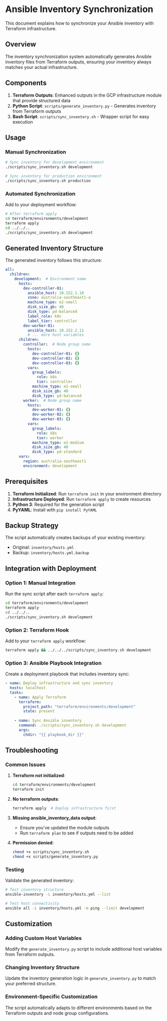 # Ansible Inventory Synchronization

This document explains how to synchronize your Ansible inventory with Terraform infrastructure.

## Overview

The inventory synchronization system automatically generates Ansible inventory files from Terraform outputs, ensuring your inventory always matches your actual infrastructure.

## Components

1. **Terraform Outputs**: Enhanced outputs in the GCP infrastructure module that provide structured data
2. **Python Script**: `scripts/generate_inventory.py` - Generates inventory from Terraform outputs
3. **Bash Script**: `scripts/sync_inventory.sh` - Wrapper script for easy execution

## Usage

### Manual Synchronization

```bash
# Sync inventory for development environment
./scripts/sync_inventory.sh development

# Sync inventory for production environment
./scripts/sync_inventory.sh production
```

### Automated Synchronization

Add to your deployment workflow:

```bash
# After terraform apply
cd terraform/environments/development
terraform apply
cd ../../..
./scripts/sync_inventory.sh development
```

## Generated Inventory Structure

The generated inventory follows this structure:

```yaml
all:
  children:
    development:  # Environment name
      hosts:
        dev-controller-01:
          ansible_host: 10.152.1.10
          zone: australia-southeast1-a
          machine_type: e2-small
          disk_size_gb: 40
          disk_type: pd-balanced
          label_role: k8s
          label_tier: controller
        dev-worker-01:
          ansible_host: 10.152.2.11
          # ... more host variables
      children:
        controller:  # Node group name
          hosts:
            dev-controller-01: {}
            dev-controller-02: {}
            dev-controller-03: {}
          vars:
            group_labels:
              role: k8s
              tier: controller
            machine_type: e2-small
            disk_size_gb: 40
            disk_type: pd-balanced
        worker:  # Node group name
          hosts:
            dev-worker-01: {}
            dev-worker-02: {}
            dev-worker-03: {}
          vars:
            group_labels:
              role: k8s
              tier: worker
            machine_type: e2-medium
            disk_size_gb: 40
            disk_type: pd-standard
      vars:
        region: australia-southeast1
        environment: development
```

## Prerequisites

1. **Terraform Initialized**: Run `terraform init` in your environment directory
2. **Infrastructure Deployed**: Run `terraform apply` to create resources
3. **Python 3**: Required for the generation script
4. **PyYAML**: Install with `pip install PyYAML`

## Backup Strategy

The script automatically creates backups of your existing inventory:
- Original: `inventory/hosts.yml`
- Backup: `inventory/hosts.yml.backup`

## Integration with Deployment

### Option 1: Manual Integration
Run the sync script after each `terraform apply`:

```bash
cd terraform/environments/development
terraform apply
cd ../../..
./scripts/sync_inventory.sh development
```

### Option 2: Terraform Hook
Add to your `terraform apply` workflow:

```bash
terraform apply && ../../../scripts/sync_inventory.sh development
```

### Option 3: Ansible Playbook Integration
Create a deployment playbook that includes inventory sync:

```yaml
- name: Deploy infrastructure and sync inventory
  hosts: localhost
  tasks:
    - name: Apply Terraform
      terraform:
        project_path: "terraform/environments/development"
        state: present
    
    - name: Sync Ansible inventory
      command: ./scripts/sync_inventory.sh development
      args:
        chdir: "{{ playbook_dir }}"
```

## Troubleshooting

### Common Issues

1. **Terraform not initialized**:
   ```bash
   cd terraform/environments/development
   terraform init
   ```

2. **No terraform outputs**:
   ```bash
   terraform apply  # Deploy infrastructure first
   ```

3. **Missing ansible_inventory_data output**:
   - Ensure you've updated the module outputs
   - Run `terraform plan` to see if outputs need to be added

4. **Permission denied**:
   ```bash
   chmod +x scripts/sync_inventory.sh
   chmod +x scripts/generate_inventory.py
   ```

### Testing

Validate the generated inventory:

```bash
# Test inventory structure
ansible-inventory -i inventory/hosts.yml --list

# Test host connectivity
ansible all -i inventory/hosts.yml -m ping --limit development
```

## Customization

### Adding Custom Host Variables

Modify the `generate_inventory.py` script to include additional host variables from Terraform outputs.

### Changing Inventory Structure

Update the inventory generation logic in `generate_inventory.py` to match your preferred structure.

### Environment-Specific Customization

The script automatically adapts to different environments based on the Terraform outputs and node group configurations.